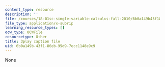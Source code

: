 ```yaml
---
content_type: resource
description: ''
file: /courses/18-01sc-single-variable-calculus-fall-2010/6b0a149b43f186eb95d97ecc1148e9c9_Pd2xP5zDsRw.srt
file_type: application/x-subrip
learning_resource_types: []
ocw_type: OCWFile
resourcetype: Other
title: 3play caption file
uid: 6b0a149b-43f1-86eb-95d9-7ecc1148e9c9
---
```

None

